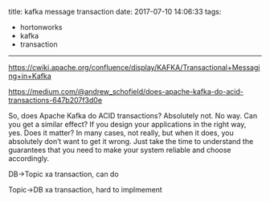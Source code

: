 title: kafka message transaction
date: 2017-07-10 14:06:33
tags:
- hortonworks
- kafka
- transaction
---

https://cwiki.apache.org/confluence/display/KAFKA/Transactional+Messaging+in+Kafka


https://medium.com/@andrew_schofield/does-apache-kafka-do-acid-transactions-647b207f3d0e


So, does Apache Kafka do ACID transactions? Absolutely not. No way. Can you get a similar effect? If you design your applications in the right way, yes. Does it matter? In many cases, not really, but when it does, you absolutely don’t want to get it wrong. Just take the time to understand the guarantees that you need to make your system reliable and choose accordingly.

DB->Topic xa transaction, can do

Topic->DB xa transaction, hard to implmement

